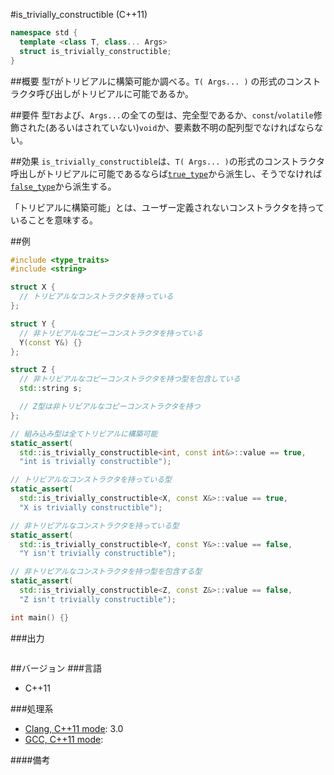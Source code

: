 #is_trivially_constructible (C++11)
```cpp
namespace std {
  template <class T, class... Args>
  struct is_trivially_constructible;
}
```

##概要
型`T`がトリビアルに構築可能か調べる。`T( Args... )` の形式のコンストラクタ呼び出しがトリビアルに可能であるか。


##要件
型`T`および、`Args...`の全ての型は、完全型であるか、`const`/`volatile`修飾された(あるいはされていない)`void`か、要素数不明の配列型でなければならない。


##効果
`is_trivially_constructible`は、`T( Args... )`の形式のコンストラクタ呼出しがトリビアルに可能であるならば[`true_type`](./integral_constant-true_type-false_type.md)から派生し、そうでなければ[`false_type`](./integral_constant-true_type-false_type.md)から派生する。

「トリビアルに構築可能」とは、ユーザー定義されないコンストラクタを持っていることを意味する。


##例
```cpp
#include <type_traits>
#include <string>

struct X {
  // トリビアルなコンストラクタを持っている
};

struct Y {
  // 非トリビアルなコピーコンストラクタを持っている
  Y(const Y&) {}
};

struct Z {
  // 非トリビアルなコピーコンストラクタを持つ型を包含している
  std::string s;

  // Z型は非トリビアルなコピーコンストラクタを持つ
};

// 組み込み型は全てトリビアルに構築可能
static_assert(
  std::is_trivially_constructible<int, const int&>::value == true,
  "int is trivially constructible");

// トリビアルなコンストラクタを持っている型
static_assert(
  std::is_trivially_constructible<X, const X&>::value == true,
  "X is trivially constructible");

// 非トリビアルなコンストラクタを持っている型
static_assert(
  std::is_trivially_constructible<Y, const Y&>::value == false,
  "Y isn't trivially constructible");

// 非トリビアルなコンストラクタを持つ型を包含する型
static_assert(
  std::is_trivially_constructible<Z, const Z&>::value == false,
  "Z isn't trivially constructible");

int main() {}
```

###出力
```
```

##バージョン
###言語
- C++11

###処理系
- [Clang, C++11 mode](/implementation#clang.md): 3.0
- [GCC, C++11 mode](/implementation#gcc.md): 

####備考


